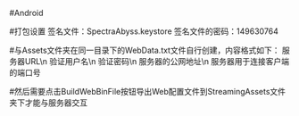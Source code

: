 #Android

#打包设置
签名文件：SpectraAbyss.keystore
签名文件的密码：149630764

#与Assets文件夹在同一目录下的WebData.txt文件自行创建，内容格式如下：
服务器URL\n
验证用户名\n
验证密码\n
服务器的公网地址\n
服务器用于连接客户端的端口号

#然后需要点击BuildWebBinFile按钮导出Web配置文件到StreamingAssets文件夹下才能与服务器交互
